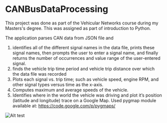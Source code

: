 # CANBusDataProcessing

This project was done as part of the Vehicular Networks course during my Masters's degree.
This was assigned as part of introduction to Python.

The application parses CAN data from JSON file and 
1. identifies all of the different signal names in the data file, prints these signal names, then prompts the user to enter a signal name, 
and finally returns the number of occurrences and value range of the user-entered signal.
2. finds the vehicle trip time period and vehicle trip distance over which the data file was recorded
3. Plots each signal vs. trip time; such as vehicle speed, engine RPM, and other signal types versus time as the x-axis.
4. Computes maximum and average speeds of the vehicle.
5. Identifies where in the world the vehicle was driving and plot it’s position (latitude and longitude) trace on a Google Map.
Used pygmap module available at: https://code.google.com/p/pygmaps/

![Alt test](https://github.com/arjunagi/CANBusDataProcessing/blob/master/route_trace.png)
